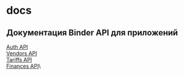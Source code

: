 # docs

## Документация Binder API для приложений

[Auth API](binder_apps_api/01_auth_api.md)\
[Vendors API](binder_apps_api/02_vendors_api.md)\
[Tariffs API](binder_apps_api/03_tariffs_api.md)\
[Finances API](binder_apps_api/04_finances_api.md)\